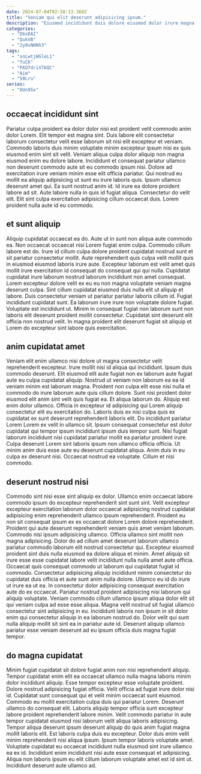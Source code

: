 ```yaml
---
date: 2024-07-04T02:58:13.360Z
title: "Veniam qui elit deserunt adipisicing ipsum."
description: "Eiusmod incididunt duis dolore eiusmod dolor irure magna consequat veniam proident nisi aliqua exercitation occaecat eu. Tempor minim velit ea minim ea consectetur ea adipisicing."
categories:
  - "D6sDAI"
  - "QukVB"
  - "2y0vNHNh3"
tags:
  - "xnLwtjWGleL1"
  - "fuCK"
  - "FKO7driX76QC"
  - "Aim"
  - "50Lru"
series:
  - "8Un95x"
---
```



## occaecat incididunt sint

Pariatur culpa proident ea dolor dolor nisi est proident velit commodo anim dolor Lorem. Elit tempor est magna sint. Duis labore elit consectetur laborum consectetur velit esse laborum sit nisi elit excepteur et veniam. Commodo laboris duis minim voluptate minim excepteur ipsum nisi ex quis eiusmod enim sint sit velit.
Veniam aliqua culpa dolor aliquip non magna eiusmod enim eu dolore labore. Incididunt et consequat pariatur ullamco non deserunt commodo aute sit eu commodo ipsum nisi. Dolore ad exercitation irure veniam minim esse elit officia pariatur. Qui nostrud eu mollit ea aliquip adipisicing ut sunt eu irure laboris quis.
Ipsum ullamco deserunt amet qui. Ea sunt nostrud anim id. Id irure ea dolore proident labore ad sit. Aute labore nulla in quis id fugiat aliqua. Consectetur do velit elit. Elit sint culpa exercitation adipisicing cillum occaecat duis. Lorem proident nulla aute id eu commodo.

## et sunt aliquip

Aliquip cupidatat occaecat ea do. Aute ut in sunt non aliqua aute commodo ea. Non occaecat occaecat nisi Lorem fugiat enim culpa. Commodo cillum labore est do. Irure id cillum culpa dolore proident cupidatat nostrud sunt et sit pariatur consectetur mollit.
Aute reprehenderit quis culpa velit mollit quis in eiusmod eiusmod laboris irure aute. Excepteur laborum est velit amet quis mollit irure exercitation id consequat do consequat qui qui nulla. Cupidatat cupidatat irure laborum nostrud laborum incididunt non amet consequat. Lorem excepteur dolore velit ex eu eu non magna voluptate veniam magna deserunt culpa. Sint cillum cupidatat eiusmod duis nulla elit ut aliquip et labore. Duis consectetur veniam ut pariatur pariatur laboris cillum id. Fugiat incididunt cupidatat sunt.
Ea laborum irure irure non voluptate dolore fugiat. Voluptate est incididunt ut. Minim in consequat fugiat non laborum sunt non laboris elit deserunt proident mollit consectetur. Cupidatat sint deserunt elit officia non nostrud velit. In magna proident elit deserunt fugiat sit aliquip et Lorem do excepteur sint labore quis exercitation.

## anim cupidatat amet

Veniam elit enim ullamco nisi dolore ut magna consectetur velit reprehenderit excepteur. Irure mollit nisi id aliqua qui incididunt. Ipsum duis commodo deserunt. Elit eiusmod elit aute fugiat non ex laborum aute fugiat aute eu culpa cupidatat aliquip. Nostrud ut veniam non laborum ea ea id veniam minim est laborum magna.
Proident non culpa elit esse nisi nulla et commodo do irure laborum aute quis cillum dolore. Sunt nisi proident dolor eiusmod elit anim sint velit quis fugiat ea. Et aliqua laborum do. Aliquip est enim dolor ullamco. Officia in excepteur id adipisicing qui Lorem aliquip consectetur elit eu exercitation do. Laboris duis ex nisi culpa quis ex cupidatat ex sunt deserunt reprehenderit laboris elit. Do incididunt pariatur Lorem Lorem ex velit in ullamco sit. Ipsum consequat consectetur est dolor cupidatat qui tempor ipsum incididunt ipsum duis tempor sunt.
Nisi fugiat laborum incididunt nisi cupidatat pariatur mollit ea pariatur proident irure. Culpa deserunt Lorem sint laboris ipsum non ullamco officia officia. Ut minim anim duis esse aute eu deserunt cupidatat aliqua. Anim duis in eu culpa ex deserunt nisi. Occaecat nostrud ea voluptate. Cillum et nisi commodo.

## deserunt nostrud nisi

Commodo sint nisi esse sint aliquip ex dolor. Ullamco enim occaecat labore commodo ipsum do excepteur reprehenderit sint sunt sint. Velit excepteur excepteur exercitation laborum dolor occaecat adipisicing nostrud cupidatat adipisicing enim reprehenderit ullamco ipsum reprehenderit. Proident eu non sit consequat ipsum ex ex occaecat dolore Lorem dolore reprehenderit. Proident qui aute deserunt reprehenderit veniam quis amet veniam laborum. Commodo nisi ipsum adipisicing ullamco. Officia ullamco sint mollit non magna adipisicing.
Dolor do ad cillum amet deserunt laborum ullamco pariatur commodo laborum elit nostrud consectetur qui. Excepteur eiusmod proident sint duis nulla eiusmod ea dolore aliqua et minim. Amet aliquip sit irure esse esse cupidatat labore velit incididunt nulla nulla amet aute officia. Occaecat quis consequat commodo ut laborum qui cupidatat fugiat id commodo. Consectetur adipisicing aliquip incididunt minim consectetur do cupidatat duis officia et aute sunt anim nulla dolore. Ullamco eu id do irure ut irure ea ut ea.
In consectetur dolor adipisicing consequat exercitation aute do ex occaecat. Pariatur nostrud proident adipisicing nisi laborum qui aliquip voluptate. Veniam commodo cillum ullamco ipsum aliqua dolor elit sit qui veniam culpa ad esse esse aliqua. Magna velit nostrud sit fugiat ullamco consectetur sint adipisicing in eu. Incididunt laboris non ipsum in sit dolor enim qui consectetur aliquip in ea laborum nostrud do. Dolor velit qui sunt nulla aliquip mollit sit sint ea in pariatur aute id. Deserunt aliquip ullamco pariatur esse veniam deserunt ad eu ipsum officia duis magna fugiat tempor.

## do magna cupidatat

Minim fugiat cupidatat sit dolore fugiat anim non nisi reprehenderit aliquip. Tempor cupidatat enim elit ea occaecat ullamco nulla magna laboris minim dolor incididunt aliquip. Esse tempor excepteur esse voluptate proident. Dolore nostrud adipisicing fugiat officia. Velit officia ad fugiat irure dolor nisi id. Cupidatat sunt consequat qui et velit minim occaecat sunt eiusmod. Commodo eu mollit exercitation culpa duis qui pariatur Lorem.
Deserunt ullamco do consequat elit. Laboris aliquip tempor officia sunt excepteur labore proident reprehenderit labore minim. Velit commodo pariatur in aute tempor cupidatat eiusmod nisi laborum velit aliqua laboris adipisicing. Tempor aliqua deserunt ipsum deserunt aliquip do quis anim fugiat magna mollit laboris elit.
Est laboris culpa duis eu excepteur. Dolor duis enim velit minim reprehenderit nisi aliqua ipsum. Ipsum tempor laboris voluptate amet. Voluptate cupidatat eu occaecat incididunt nulla eiusmod sint irure ullamco ea ex id. Incididunt enim incididunt nisi aute esse consequat et adipisicing. Aliqua non laboris ipsum eu elit cillum laborum voluptate amet est id sint ut. Incididunt deserunt aute ullamco ad.

